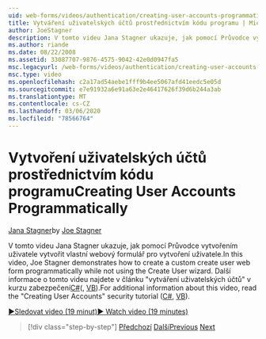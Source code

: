 ```yaml
---
uid: web-forms/videos/authentication/creating-user-accounts-programmatically
title: Vytváření uživatelských účtů prostřednictvím kódu programu | Microsoft Docs
author: JoeStagner
description: V tomto videu Jana Stagner ukazuje, jak pomocí Průvodce vytvořením uživatele vytvořit vlastní webový formulář pro vytvoření uživatele. Další i...
ms.author: riande
ms.date: 08/22/2008
ms.assetid: 33087707-9876-4575-9042-42e0d0947fa5
msc.legacyurl: /web-forms/videos/authentication/creating-user-accounts-programmatically
msc.type: video
ms.openlocfilehash: c2a17ad54aebe1fff9b4ee5067afd41eedc5e05d
ms.sourcegitcommit: e7e91932a6e91a63e2e46417626f39d6b244a3ab
ms.translationtype: MT
ms.contentlocale: cs-CZ
ms.lasthandoff: 03/06/2020
ms.locfileid: "78566764"
---
```

# <a name="creating-user-accounts-programmatically"></a><span data-ttu-id="e415b-104">Vytvoření uživatelských účtů prostřednictvím kódu programu</span><span class="sxs-lookup"><span data-stu-id="e415b-104">Creating User Accounts Programmatically</span></span>

<span data-ttu-id="e415b-105">[Jana Stagner](https://github.com/JoeStagner)</span><span class="sxs-lookup"><span data-stu-id="e415b-105">by [Joe Stagner](https://github.com/JoeStagner)</span></span>

<span data-ttu-id="e415b-106">V tomto videu Jana Stagner ukazuje, jak pomocí Průvodce vytvořením uživatele vytvořit vlastní webový formulář pro vytvoření uživatele.</span><span class="sxs-lookup"><span data-stu-id="e415b-106">In this video, Joe Stagner demonstrates how to create a custom create user web form programmatically while not using the Create User wizard.</span></span> <span data-ttu-id="e415b-107">Další informace o tomto videu najdete v článku "vytváření uživatelských účtů" v kurzu zabezpečení[C#](../../overview/older-versions-security/membership/creating-user-accounts-cs.md)(, [VB](../../overview/older-versions-security/membership/creating-user-accounts-vb.md)).</span><span class="sxs-lookup"><span data-stu-id="e415b-107">For additional information about this video, read the "Creating User Accounts" security tutorial ([C#](../../overview/older-versions-security/membership/creating-user-accounts-cs.md), [VB](../../overview/older-versions-security/membership/creating-user-accounts-vb.md)).</span></span>

[<span data-ttu-id="e415b-108">&#9654;Sledovat video (19 minut)</span><span class="sxs-lookup"><span data-stu-id="e415b-108">&#9654; Watch video (19 minutes)</span></span>](https://channel9.msdn.com/Blogs/ASP-NET-Site-Videos/creating-user-accounts-programmatically)

> [!div class="step-by-step"]
> <span data-ttu-id="e415b-109">[Předchozí](creating-user-accounts-with-the-create-user-wizard.md)
> [Další](validating-users-manually.md)</span><span class="sxs-lookup"><span data-stu-id="e415b-109">[Previous](creating-user-accounts-with-the-create-user-wizard.md)
[Next](validating-users-manually.md)</span></span>
